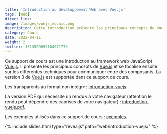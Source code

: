 ```yaml
---
title: 'Introduction au développement Web avec Vue.js'
tags: [Web]
direct_link:
image: /images/vuejs_mozaic.png
description: Cette introduction présente les principaux concepts de Vue.js 3 et se focalise ensuite sur les différentes techniques pour communiquer entre des composants.
category: Cours
date: 2022-04-11
weight: 2
twitter: 1513509659184971779
---
```


Ce support de cours est une introduction au framework web JavaScript <a target="_blank" href="https://vuejs.org/">Vue.js</a>. Il présente les principaux concepts de <a target="_blank" href="https://vuejs.org/">Vue.js</a> et se focalise ensuite sur les différentes techniques pour communiquer entre des composants. La version 3 de <a target="_blank" href="https://vuejs.org/">Vue.js</a> est supportée dans ce support de cours.

Les transparents au format non intégré : [introduction-vuejs](/slides/web/introduction-vuejs)

La version PDF qui nécessite un rendu via votre navigateur (attention le rendu peut dépendre des caprises de votre navigateur) : <a target="_blank" href="/slides/web/introduction-vuejs?print-pdf">introduction-vuejs.pdf</a>.

Les exemples utilisés dans ce support de cours : [exemples](https://github.com/mickaelbaron/vuejs-examples).

{% include slides.html type="revealjs" path="web/introduction-vuejs/" %}
